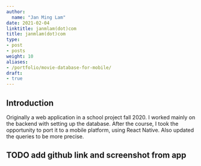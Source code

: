 ```yaml
---
author:
  name: "Jan Ming Lam"
date: 2021-02-04
linktitle: janmlam(dot)com
title: janmlam(dot)com
type:
- post
- posts
weight: 10
aliases:
- /portfolio/movie-database-for-mobile/
draft: 
- true
---
```


## Introduction
Originally a web application in a school project fall 2020. I worked mainly on the backend with setting up the database. After the course, I took the opportunity to port it to a mobile platform, using React Native. Also updated the queries to be more precise. 

## TODO add github link and screenshot from app